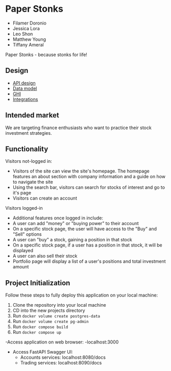 # Paper Stonks

- Filamer Doronio
- Jessica Lora
- Leo Shon
- Matthew Young
- Tiffany Ameral

Paper Stonks - because stonks for life!

## Design

- [API design](docs/api_endpoints.md)
- [Data model](docs/data-models.md)
- [GHI](docs/ghi.md)
- [Integrations](docs/integrations.md)

## Intended market

We are targeting finance enthusiasts who want to practice their stock investment strategies.

## Functionality

Visitors not-logged in:
- Visitors of the site can view the site's homepage. The homepage features an about section with company information and a guide on how to navigate the site
- Using the search bar, visitors can search for stocks of interest and go to it's page
- Visitors can create an account 

Visitors logged-in
- Additional features once logged in include:
- A user can add "money" or "buying power" to their account
- On a specific stock page, the user will have access to the "Buy" and "Sell" options
- A user can "buy" a stock, gaining a position in that stock
- On a specific stock page, if a user has a position in that stock, it will be displayed
- A user can also sell their stock
- Portfolio page will display a list of a user's positions and total investment amount



## Project Initialization

Follow these steps to fully deploy this application on your local machine:

1. Clone the repository into your local machine
2. CD into the new projects directory
3. Run `docker volume create postgres-data`
4. Run `docker volume create pg-admin`
5. Run `docker compose build`
6. Run `docker compose up`

-Access application on web browser:
  -localhost:3000

- Access FastAPI Swagger UI:
  - Accounts services: localhost:8080/docs
  - Trading services: localhost:8090/docs



